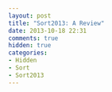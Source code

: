 ```yaml
---
layout: post
title: "Sort2013: A Review"
date: 2013-10-18 22:31
comments: true
hidden: true
categories: 
- Hidden
- Sort
- Sort2013
---
```





